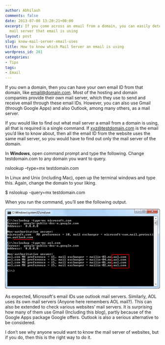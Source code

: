 ```yaml
---
author: Abhilash
comments: false
date: 2013-07-08 13:20:21+00:00
excerpt: If you come across an email from a domain, you can easily determine which
  mail server that email is using
layout: post
slug: know-mail-server-email-uses
title: How to know which Mail Server an email is using
wordpress_id: 281
categories:
- Tips
tags:
- Email
---
```


If you own a domain, then you can have your own email ID from that domain, like email@domain.com. Most of the hosting and domain companies provide their own mail server, which they use to send and receive email through these email IDs. However, you can also use Gmail (through Google Apps) and also Outlook, among many others, as a mail server.

If you would like to find out what mail server a email from a domain is using, all that is required is a single command. If xyz@testdomain.com is the email you’d like to know about, then all the email ID from the website uses the same mail server, so you would have to find out only the mail server of the domain.

In **Windows**, open command prompt and type the following. Change testdomain.com to any domain you want to query.

nslookup –type=mx testdomain.com

In Linux and Unix (including Mac), open up the terminal windows and type this. Again, change the domain to your liking.

$ nslookup -query=mx testdomain.com

When you run the command, you’ll see the following output.

![mail-server-nslookup](images/mail-server-nslookup.png)

As expected, Microsoft's email IDs use outlook mail servers. Similarly, AOL uses its own mail servers (Anyone here remembers AOL mail?). This can also be extended to check various websites’ mail servers. It is surprising how many of them use Gmail (Including this blog), partly because of the Google Apps package Google offers. Outlook is also a serious alternative to be considered.

I don’t see why anyone would want to know the mail server of websites, but if you do, then this is the right way to do it.

